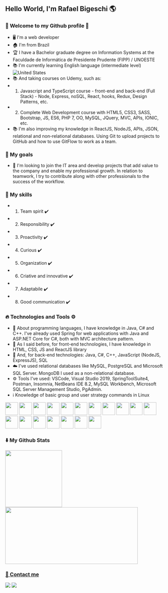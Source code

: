 ## Hello World, I'm Rafael Bigeschi :earth_americas:
### :rocket: Welcome to my Github profile 🙌

- 🖥️ I'm a web developer
- 🏠 I'm from Brazil
- 🏆 I have a Bachelor graduate degree on Information Systems at the Faculdade de Informática de Presidente Prudente (FIPP) / UNOESTE
- 📚 I'm currently learning English language (intermediate level) ![United States](https://raw.githubusercontent.com/stevenrskelton/flag-icon/master/png/16/country-4x3/us.png "United States")
- 📚 And taking courses on Udemy, such as: 
- 1) Javascript and TypeScript course - front-end and back-end (Full Stack) - Node, Express, noSQL, React, hooks, Redux, Design Patterns, etc.
- 2) Complete Web Development course with HTML5, CSS3, SASS, Bootstrap, JS, ES6, PHP 7, OO, MySQL, JQuery, MVC, APIs, IONIC, etc.
- 📚 I'm also improving my knowledge in ReactJS, NodeJS, APIs, JSON, relational and non-relational databases. Using Git to upload projects to GitHub and how to use GitFlow to work as a team.

### 🤝 My goals
- 🚀 I'm looking to join the IT area and develop projects that add value to the company and enable my professional growth. In relation to teamwork, I try to contribute along with other professionals to the success of the workflow.

### 🔨 My skills
- 1) Team spirit ✔️
- 2) Responsibility ✔️
- 3) Proactivity ✔️
- 4) Curious ✔️
- 5) Organization ✔️
- 6) Criative and innovative ✔️
- 7) Adaptabile ✔️
- 8) Good communication ✔️

### 🔥 Technologies and Tools ⚙️
- 🚀 About programming languages, I have knowledge in Java, C# and C++. I've already used Spring for web applications with Java and ASP.NET Core for C#, both with MVC architecture pattern.
- 📝 As I said before, for front-end technologies, I have knowledge in HTML, CSS, JS and ReactJS library
- 📝 And, for back-end technologies: Java, C#, C++, JavaScript (NodeJS, ExpressJS), SQL
- ☁️ I've used relational databases like MySQL, PostgreSQL and Microsoft SQL Server. MongoDB I used as a non-relational database.
- ⚙️ Tools I've used: VSCode, Visual Studio 2019, SpringToolSuite4, Postman, Insomnia, NetBeans IDE 8.2, MySQL Workbench, Microsoft SQL Server Management Studio, PgAdmin.
- ℹ️ Knowledge of basic group and user strategy commands in Linux

<img src="https://cdn.jsdelivr.net/gh/devicons/devicon/icons/html5/html5-original.svg" width="40" height="40" /> <img src="https://cdn.jsdelivr.net/gh/devicons/devicon/icons/css3/css3-original.svg" width="40" height="40" /> <img src="https://cdn.jsdelivr.net/gh/devicons/devicon/icons/javascript/javascript-original.svg" width="40" height="40" /> <img src="https://cdn.jsdelivr.net/gh/devicons/devicon/icons/react/react-original.svg" width="40" height="40" /> <img src="https://cdn.jsdelivr.net/gh/devicons/devicon/icons/nodejs/nodejs-original.svg" width="40" height="40" /> <img src="https://cdn.jsdelivr.net/gh/devicons/devicon/icons/express/express-original.svg" width="40" height="40" /> <img src="https://cdn.jsdelivr.net/gh/devicons/devicon/icons/bootstrap/bootstrap-original.svg" width="40" height="40" /> <img src="https://cdn.jsdelivr.net/gh/devicons/devicon/icons/git/git-original.svg" width="40" height="40" /> <img src="https://cdn.jsdelivr.net/gh/devicons/devicon/icons/github/github-original.svg" width="40" height="40" /> <img src="https://cdn.jsdelivr.net/gh/devicons/devicon/icons/java/java-original.svg" width="40" height="40" /> <img src="https://cdn.jsdelivr.net/gh/devicons/devicon/icons/spring/spring-original.svg" width="40" height="40" /> <img src="https://cdn.jsdelivr.net/gh/devicons/devicon/icons/csharp/csharp-original.svg" width="40" height="40" /> <img src="https://cdn.jsdelivr.net/gh/devicons/devicon/icons/dotnetcore/dotnetcore-original.svg" width="40" height="40" /> <img src="https://cdn.jsdelivr.net/gh/devicons/devicon/icons/cplusplus/cplusplus-original.svg" width="40" height="40" /> <img src="https://cdn.jsdelivr.net/gh/devicons/devicon/icons/mysql/mysql-original-wordmark.svg" width="40" height="40" /> <img src="https://cdn.jsdelivr.net/gh/devicons/devicon/icons/postgresql/postgresql-original-wordmark.svg" width="40" height="40" /> <img src="https://cdn.jsdelivr.net/gh/devicons/devicon/icons/mongodb/mongodb-original-wordmark.svg" width="40" height="40" /> <img src="https://cdn.jsdelivr.net/gh/devicons/devicon/icons/linux/linux-original.svg" width="40" height="40" />

### ⬇️ My Github Stats
<div>
  <a href="https://github.com/rafaelbig-bsi">
  <img height="180em" src="https://github-readme-stats-sigma-five.vercel.app/api/top-langs/?username=rafaelbig-bsi&layout=compact&langs_count=7&theme=dracula"/>
  <img width="420em" height="180em" src="https://github-readme-stats-sigma-five.vercel.app/api?username=rafaelbig-bsi&show_icons=true&theme=dracula&include_all_commits=true&count_private=true"/>
</div>

### 🔗 Contact me
<a href="https://www.linkedin.com/in/rafael-bigeschi-de-almeida-9b2a28224/" target="_blank"><img src="https://img.shields.io/badge/-LinkedIn-%230077B5?style=for-the-badge&logo=linkedin&logoColor=white" target="_blank"></a> <a href = "mailto:rafabigeschi@gmail.com"><img src="https://img.shields.io/badge/Gmail-D14836?style=for-the-badge&logo=gmail&logoColor=white" target="_blank"></a>

